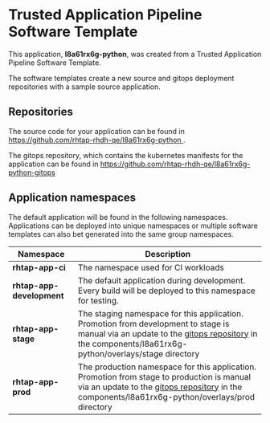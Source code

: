 # Trusted Application Pipeline Software Template

This application, **l8a61rx6g-python**, was created from a Trusted Application Pipeline Software Template.

The software templates create a new source and gitops deployment repositories with a sample source application. 

## Repositories

The source code for your application can be found in [https://github.com/rhtap-rhdh-qe/l8a61rx6g-python ](https://github.com/rhtap-rhdh-qe/l8a61rx6g-python ).
 
The gitops repository, which contains the kubernetes manifests for the application can be found in 
[https://github.com/rhtap-rhdh-qe/l8a61rx6g-python-gitops ](https://github.com/rhtap-rhdh-qe/l8a61rx6g-python-gitops ) 

## Application namespaces 

The default application will be found in the following namespaces. Applications can be deployed into unique namespaces or multiple software templates can also bet generated into the same group namespaces.  

|  Namespace   |  Description   |  
| -------- | -------- |
| **rhtap-app-ci** | The namespace used for CI workloads |
| **rhtap-app-development** | The default application during development. Every build will be deployed to this namespace for testing. |
| **rhtap-app-stage** | The staging namespace for this application. Promotion from development to stage is manual via an update to the [gitops repository](https://github.com/rhtap-rhdh-qe/l8a61rx6g-python-gitops ) in the components/l8a61rx6g-python/overlays/stage directory |
| **rhtap-app-prod** | The production namespace for this application. Promotion from stage to production is manual via an update to the [gitops repository](https://github.com/rhtap-rhdh-qe/l8a61rx6g-python-gitops ) in the components/l8a61rx6g-python/overlays/prod directory |